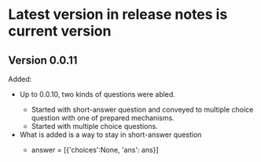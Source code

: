 # Latest version in release notes is current version

## Version 0.0.11

<storng>Added:</strong>
<ul><li>Up to 0.0.10, two kinds of questions were abled.</li>
<ul><li>Started with short-answer question and conveyed to multiple choice question with one of prepared mechanisms.</li>
<li>Started with multiple choice questions.</li></ul>
<li>What is added is a way to stay in short-answer question</li>
<ul><li>answer = [{'choices':None, 'ans': ans}]</li></ul></ul>
